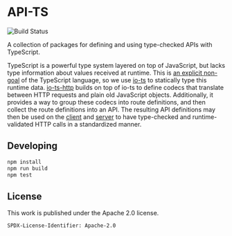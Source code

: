 # API-TS

![Build Status](https://github.com/BitGo/api-ts/actions/workflows/release.yml/badge.svg?branch=master&event=push)

A collection of packages for defining and using type-checked APIs with TypeScript.

TypeScript is a powerful type system layered on top of JavaScript, but lacks type
information about values received at runtime. This is [an explicit non-goal] of the
TypeScript language, so we use [io-ts] to statically type this runtime data.
[io-ts-http] builds on top of io-ts to define codecs that translate between HTTP
requests and plain old JavaScript objects. Additionally, it provides a way to group
these codecs into route definitions, and then collect the route definitions into an API.
The resulting API definitions may then be used on the [client] and [server] to have
type-checked and runtime-validated HTTP calls in a standardized manner.

[an explicit non-goal]:
  https://github.com/Microsoft/TypeScript/wiki/TypeScript-Design-Goals#non-goals
[io-ts]: https://github.com/gcanti/io-ts
[io-ts-http]: packages/io-ts-http/README.md
[client]: packages/superagent-wrapper/README.md
[server]: packages/express-wrapper/README.md

## Developing

```sh
npm install
npm run build
npm test
```

## License

This work is published under the Apache 2.0 license.

`SPDX-License-Identifier: Apache-2.0`
